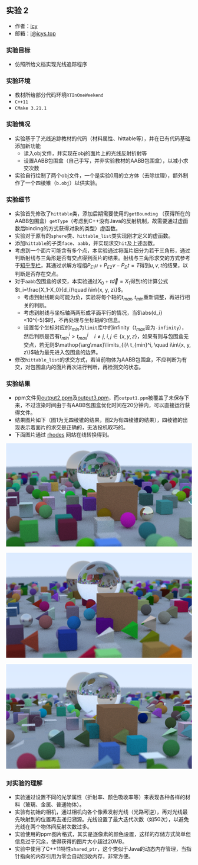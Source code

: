 ## 实验 2

- 作者：[icy](https://icys.top/)
- 邮箱：[i@icys.top](mailto:i@icys.top)

### 实验目标

- 仿照所给文档实现光线追踪程序

### 实验环境

- 教材所给部分代码环境`RTInOneWeekend`
- `C++11`
- `CMake 3.21.1`

### 实验情况

- 实验基于了光线追踪教材的代码（材料属性、hittable等），并在已有代码基础添加新功能
  - 读入obj文件，并实现在obj的面片上的光线反射折射等
  - 设置AABB包围盒（自己手写，并非实验教材的AABB包围盒），以减小求交次数
- 实验自行绘制了两个obj文件，一个是实验0用的立方体（去除纹理），额外制作了一个四棱锥（`b.obj`）以供实验。

### 实验细节

- 实验首先修改了`hittable`类，添加后期需要使用的`getBounding` （获得所在的AABB包围盒）`getType`（考虑到C++没有Java的反射机制，故需要通过虚函数后binding的方式获得对象的类型）虚函数。
- 实验对于原有的`sphere`类、`hittable_list`类实现刚才定义的虚函数。
- 添加`hittable`的子类`face`、`aabb`，并实现求交`hit`及上述函数。
- 考虑到一个面片可能含有多个点，本实验通过将面片细分为若干三角形，通过判断射线与三角形是否有交点得到面片的结果。射线与三角形求交的方式参考于[知乎专栏](https://zhuanlan.zhihu.com/p/137756970)，其通过求解方程组$P_{E1}u+P_{E2}v-P_Dt=T$得到$u, v, t$的结果，以判断是否存在交点。
- 对于`aabb`包围盒的求交，本实验通过$X_0+t\vec{d}=X_1$得到$t$的计算公式$t_i=\frac{X_1-X_0}{d_i}\quad i\in\{x, y, z\}$。
  - 考虑到射线朝向可能为负，实验将每个轴的$t_{max}, t_{min}$重新调整，再进行相关的判断。
  - 考虑到射线与坐标轴两两形成平面平行的情况，当$\abs{d_i}<10^{-5}$时，不再处理与坐标轴$i$的$t$信息。
  - 设置每个坐标对应的$t_{min}$为`limit`库中的infinity（$t_{max}$设为`-infinity`），然后判断是否有$t_{min}^i > t_{max}^j\quad i\neq j,\ i,j\in\{x,y,z\}$，如果有则与包围盒无交点，若无则$\mathop{\arg\max}\limits_{i}\ t_{min}^i, \quad i\in\{x, y, z\}$轴为最先进入包围盒的边界。
- 修改`hittable_list`的求交方式，若当前物体为AABB包围盒，不应判断为有交，对包围盒内的面片再次进行判断，再检测交的状态。

### 实验结果

- ppm文件见[output2.ppm](presentation/output2.ppm)及[output3.ppm](presentation/output3.ppm)，而`output1.ppm`被覆盖了未保存下来，不过渲染时间由于有AABB包围盒优化时间在20分钟内，可以直接运行获得文件。
- 结果图片如下（图1为无四棱锥的结果，图2为有四棱锥的结果），四棱锥的出现表示着面片的求交是正确的，无法投机取巧的。
- 下面图片通过 [rhodes](https://www.cs.rhodes.edu/welshc/COMP141_F16/ppmReader.html) 网站在线转换得到。

![无四棱锥的结果](presentation/output1.png)

![有四棱锥的结果](presentation/output2.png)

![调大了特殊材质出现概率的图片](presentation/output3.png)

### 对实验的理解

- 实验通过设置不同的光学属性（折射率、颜色吸收率等）来表现各种各样的材料（玻璃、金属、普通物体）。
- 实验有初始的相机，通过相机向各个像素发射光线（光路可逆），再对光线最先映射到的位置再去递归溯源。光线设置了最大迭代次数（如50次），以避免光线在两个物体间反射次数过多。
- 实验使用的ppm图片格式，其实是逐像素的颜色设置，这样的存储方式简单但信息过于冗余，使得获得的图片大小超过20MB。
- 实验中使用了C++11特性`shared_ptr`，这个类似于Java的动态内存管理，当指针指向的内存引用为零会自动回收内存，非常方便。
